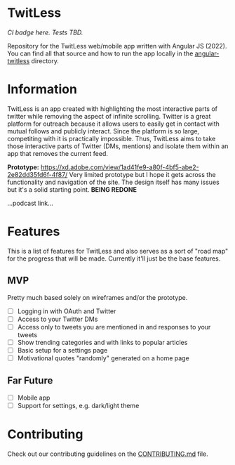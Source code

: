 # TwitLess

_CI badge here. Tests TBD._

Repository for the TwitLess web/mobile app written with Angular JS (2022). You can find all that source and how to run the app locally in the [angular-twitless](/angular-twitless) directory.

# Information

TwitLess is an app created with highlighting the most interactive parts of twitter while removing the aspect of infinite scrolling. Twitter is a great platform for outreach because it allows users to easily get in contact with mutual follows and publicly interact. Since the platform is so large, competiting with it is practically impossible. Thus, TwitLess aims to take those interactive parts of Twitter (DMs, mentions) and isolate them within an app that removes the current feed.

**Prototype:** https://xd.adobe.com/view/1ad41fe9-a80f-4bf5-abe2-2e82dd35fd6f-4f87/ Very limited prototype but I hope it gets across the functionality and navigation of the site. The design itself has many issues but it's a solid starting point. **BEING REDONE**

...podcast link...

# Features

This is a list of features for TwitLess and also serves as a sort of "road map" for the progress that will be made. Currently it'll just be the base features.

## MVP

Pretty much based solely on wireframes and/or the prototype.

- [ ] Logging in with OAuth and Twitter
- [ ] Access to your Twitter DMs
- [ ] Access only to tweets you are mentioned in and responses to your tweets
- [ ] Show trending categories and with links to popular articles
- [ ] Basic setup for a settings page
- [ ] Motivational quotes "randomly" generated on a home page

## Far Future

- [ ] Mobile app
- [ ] Support for settings, e.g. dark/light theme

# Contributing

Check out our contributing guidelines on the [CONTRIBUTING.md](CONTRIBUTING.md) file.

